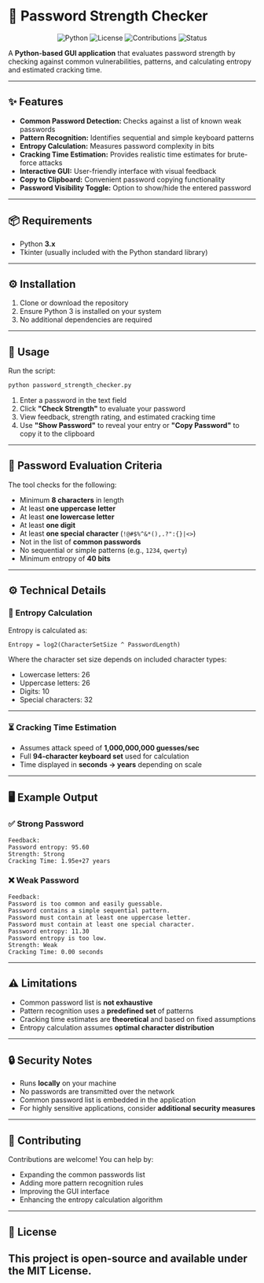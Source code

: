 # 🔐 Password Strength Checker  
<p align="center">
  <img src="https://img.shields.io/badge/Python-3.x-blue?logo=python" alt="Python">
  <img src="https://img.shields.io/badge/License-MIT-green.svg" alt="License">
  <img src="https://img.shields.io/badge/Contributions-Welcome-orange" alt="Contributions">
  <img src="https://img.shields.io/badge/Status-Active-success" alt="Status">
</p>

A **Python-based GUI application** that evaluates password strength by checking against common vulnerabilities, patterns, and calculating entropy and estimated cracking time.  

---

## ✨ Features
- **Common Password Detection:** Checks against a list of known weak passwords  
- **Pattern Recognition:** Identifies sequential and simple keyboard patterns  
- **Entropy Calculation:** Measures password complexity in bits  
- **Cracking Time Estimation:** Provides realistic time estimates for brute-force attacks  
- **Interactive GUI:** User-friendly interface with visual feedback  
- **Copy to Clipboard:** Convenient password copying functionality  
- **Password Visibility Toggle:** Option to show/hide the entered password  

---

## 📦 Requirements
- Python **3.x**  
- Tkinter (usually included with the Python standard library)  

---

## ⚙️ Installation
1. Clone or download the repository  
2. Ensure Python 3 is installed on your system  
3. No additional dependencies are required  

---

## 🚀 Usage
Run the script:

```bash
python password_strength_checker.py
````

1. Enter a password in the text field
2. Click **"Check Strength"** to evaluate your password
3. View feedback, strength rating, and estimated cracking time
4. Use **"Show Password"** to reveal your entry or **"Copy Password"** to copy it to the clipboard

---

## 🧩 Password Evaluation Criteria

The tool checks for the following:

* Minimum **8 characters** in length
* At least **one uppercase letter**
* At least **one lowercase letter**
* At least **one digit**
* At least **one special character** (`!@#$%^&*(),.?":{}|<>`)
* Not in the list of **common passwords**
* No sequential or simple patterns (e.g., `1234`, `qwerty`)
* Minimum entropy of **40 bits**

---

## ⚙️ Technical Details

### 🔢 Entropy Calculation

Entropy is calculated as:

```
Entropy = log2(CharacterSetSize ^ PasswordLength)
```

Where the character set size depends on included character types:

* Lowercase letters: 26
* Uppercase letters: 26
* Digits: 10
* Special characters: 32

---

### ⏳ Cracking Time Estimation

* Assumes attack speed of **1,000,000,000 guesses/sec**
* Full **94-character keyboard set** used for calculation
* Time displayed in **seconds → years** depending on scale

---

## 🖥️ Example Output

### ✅ Strong Password

```
Feedback:
Password entropy: 95.60
Strength: Strong
Cracking Time: 1.95e+27 years
```

### ❌ Weak Password

```
Feedback:
Password is too common and easily guessable.
Password contains a simple sequential pattern.
Password must contain at least one uppercase letter.
Password must contain at least one special character.
Password entropy: 11.30
Password entropy is too low.
Strength: Weak
Cracking Time: 0.00 seconds
```

---

## ⚠️ Limitations

* Common password list is **not exhaustive**
* Pattern recognition uses a **predefined set** of patterns
* Cracking time estimates are **theoretical** and based on fixed assumptions
* Entropy calculation assumes **optimal character distribution**

---

## 🔒 Security Notes

* Runs **locally** on your machine
* No passwords are transmitted over the network
* Common password list is embedded in the application
* For highly sensitive applications, consider **additional security measures**

---

## 🤝 Contributing

Contributions are welcome! You can help by:

* Expanding the common passwords list
* Adding more pattern recognition rules
* Improving the GUI interface
* Enhancing the entropy calculation algorithm

---

## 📄 License

This project is open-source and available under the **MIT License**.
---
